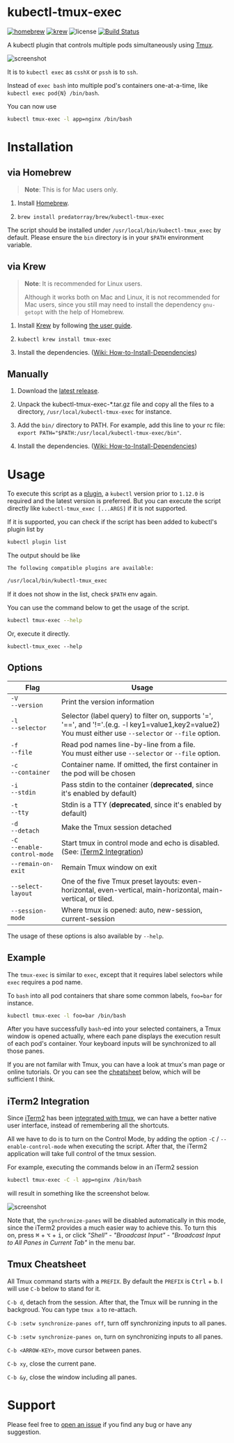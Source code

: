 # kubectl-tmux-exec

[![homebrew](https://img.shields.io/badge/homebrew-0.1.1-orange)](https://brew.sh/)
[![krew](https://img.shields.io/badge/krew-0.1.1-blue)](https://krew.sigs.k8s.io/)
![license](https://img.shields.io/badge/license-MIT-green)
[![Build Status](https://travis-ci.org/predatorray/kubectl-tmux-exec.svg?branch=master)](https://travis-ci.org/predatorray/kubectl-tmux-exec)

A kubectl plugin that controls multiple pods simultaneously using [Tmux](https://github.com/tmux/tmux).

![screenshot](../assets/screenshot.png?raw=true)

It is to `kubectl exec` as `csshX` or `pssh` is to `ssh`.

Instead of `exec bash` into multiple pod's containers one-at-a-time, like `kubectl exec pod{N} /bin/bash`.

You can now use

```sh
kubectl tmux-exec -l app=nginx /bin/bash
```

# Installation 

## via Homebrew

> **Note**: This is for Mac users only.

1. Install [Homebrew](https://brew.sh/).

2. `brew install predatorray/brew/kubectl-tmux-exec`

The script should be installed under `/usr/local/bin/kubectl-tmux_exec` by default. Please ensure the `bin` directory is in your `$PATH` environment variable.

## via Krew

> **Note**: It is recommended for Linux users.
> 
> Although it works both on Mac and Linux, it is not recommended for Mac users, since you still may need to install the dependency `gnu-getopt` with the help of Homebrew.

1. Install [Krew](https://krew.sigs.k8s.io/) by following [the user guide](https://krew.sigs.k8s.io/docs/user-guide/setup/install/).

2. `kubectl krew install tmux-exec`

3. Install the dependencies. ([Wiki: How-to-Install-Dependencies](https://github.com/predatorray/kubectl-tmux-exec/wiki/How-to-Install-Dependencies))

## Manually

1. Download the [latest release](https://github.com/predatorray/kubectl-tmux-exec/releases/latest).

2. Unpack the kubectl-tmux-exec-*.tar.gz file and copy all the files to a directory, `/usr/local/kubectl-tmux-exec` for instance.

3. Add the `bin/` directory to PATH. For example, add this line to your rc file: `export PATH="$PATH:/usr/local/kubectl-tmux-exec/bin"`.

4. Install the dependencies. ([Wiki: How-to-Install-Dependencies](https://github.com/predatorray/kubectl-tmux-exec/wiki/How-to-Install-Dependencies))

# Usage

To execute this script as a [plugin]((https://kubernetes.io/docs/tasks/extend-kubectl/kubectl-plugins/)), a `kubectl` version prior to `1.12.0` is required and the latest version is preferred. But you can execute the script directly like `kubectl-tmux_exec [...ARGS]` if it is not supported.

If it is supported, you can check if the script has been added to kubectl's plugin list by

```sh
kubectl plugin list
```

The output should be like

```txt
The following compatible plugins are available:

/usr/local/bin/kubectl-tmux_exec
```

If it does not show in the list, check `$PATH` env again.

You can use the command below to get the usage of the script.

```sh
kubectl tmux-exec --help
```

Or, execute it directly.

```
kubectl-tmux_exec --help
```

## Options

Flag | Usage
--- | ---
`-V`<br>`--version` | Print the version information
`-l`<br>`--selector` | Selector (label query) to filter on, supports '=', '==', and '!='.(e.g. -l key1=value1,key2=value2)<br>You must either use `--selector` or `--file` option.
`-f`<br>`--file` | Read pod names line-by-line from a file.<br>You must either use `--selector` or `--file` option.
`-c`<br>`--container` | Container name. If omitted, the first container in the pod will be chosen
`-i`<br>`--stdin` | Pass stdin to the container (**deprecated**, since it's enabled by default)
`-t`<br>`--tty` | Stdin is a TTY (**deprecated**, since it's enabled by default)
`-d`<br>`--detach` | Make the Tmux session detached
`-C`<br>`--enable-control-mode` | Start tmux in control mode and echo is disabled. (See: [iTerm2 Integration](#iterm2-integration))
`--remain-on-exit` | Remain Tmux window on exit
`--select-layout` | One of the five Tmux preset layouts: even-horizontal, even-vertical, main-horizontal, main-vertical, or tiled.
`--session-mode` | Where tmux is opened: auto, new-session, current-session

The usage of these options is also available by `--help`.

## Example

The `tmux-exec` is similar to `exec`, except that it requires label selectors while `exec` requires a pod name.

To `bash` into all pod containers that share some common labels, `foo=bar` for instance.

```sh
kubectl tmux-exec -l foo=bar /bin/bash
```

After you have successfully `bash`-ed into your selected containers, a Tmux window is opened actually, where each pane displays the execution result of each pod's container. Your keyboard inputs will be synchronized to all those panes.

If you are not familar with Tmux, you can have a look at tmux's man page or online tutorials. Or you can see the [cheatsheet](#tmux-cheatsheet) below, which will be sufficient I think.

## iTerm2 Integration

Since [iTerm2](https://iterm2.com/index.html) has been [integrated with tmux](https://iterm2.com/documentation-tmux-integration.html), we can have a better native user interface, instead of remembering all the shortcuts.

All we have to do is to turn on the Control Mode, by adding the option `-C` / `--enable-control-mode` when executing the script. After that, the iTerm2 application will take full control of the tmux session.

For example, executing the commands below in an iTerm2 session

```sh
kubectl tmux-exec -C -l app=nginx /bin/bash
```

will result in something like the screenshot below.

![screenshot](../assets/screenshot-iterm2-integration.png?raw=true)

Note that, the `synchronize-panes` will be disabled automatically in this mode, since the iTerm2 provides a much easier way to achieve this. To turn this on, press <kbd>⌘</kbd> + <kbd>⌥</kbd> + <kbd>i</kbd>, or click *"Shell"* - *"Broadcast Input"* - *"Broadcast Input to All Panes in Current Tab"* in the menu bar.

## Tmux Cheatsheet

All Tmux command starts with a `PREFIX`. By default the `PREFIX` is <kbd>Ctrl</kbd> + <kbd>b</kbd>. I will use `C-b` below to stand for it.

`C-b d`, detach from the session. After that, the Tmux will be running in the backgroud. You can type `tmux a` to re-attach.

`C-b :setw synchronize-panes off`, turn off synchronizing inputs to all panes.

`C-b :setw synchronize-panes on`, turn on synchronizing inputs to all panes.

`C-b <ARROW-KEY>`, move cursor between panes.

`C-b xy`, close the current pane.

`C-b &y`, close the window including all panes.

# Support

Please feel free to [open an issue](https://github.com/predatorray/kubectl-tmux-exec/issues/new) if you find any bug or have any suggestion.
